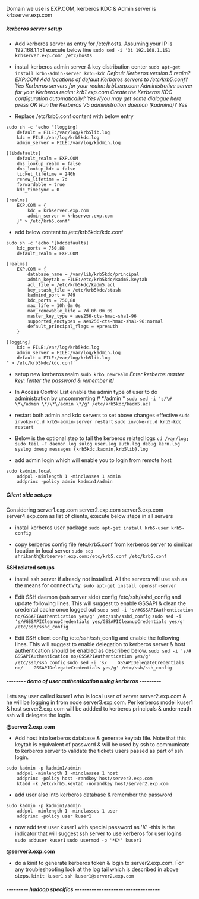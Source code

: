 Domain we use is EXP.COM, kerberos KDC & Admin server is krbserver.exp.com

##### kerberos server setup 
* Add kerberos server as entry for /etc/hosts. Assuming your IP is 192.168.1.151 execute below line
`
sudo sed -i '3i 192.168.1.151 krbserver.exp.com' /etc/hosts 
`

* install kerberos admin server & key distribution center
`
sudo apt-get install krb5-admin-server krb5-kdc
`
*Default Kerberos version 5 realm? EXP.COM
Add locations of default Kerberos servers to /etc/krb5.conf? Yes
Kerberos servers for your realm: krb1.exp.com 
Administrative server for your Kerberos realm: krb1.exp.com
Create the Kerberos KDC configuration automatically? Yes
//you may get some dialogue here press OK
Run the Kerberos V5 administration daemon (kadmind)? Yes*

* Replace /etc/krb5.conf content with below entry
```
sudo sh -c 'echo "[logging]
	default = FILE:/var/log/krb5lib.log
	kdc = FILE:/var/log/krb5kdc.log
	admin_server = FILE:/var/log/kadmin.log

[libdefaults]
	default_realm = EXP.COM
	dns_lookup_realm = false
	dns_lookup_kdc = false
	ticket_lifetime = 240h
	renew_lifetime = 7d
	forwardable = true
	kdc_timesync = 0

[realms]
	EXP.COM = {
		kdc = krbserver.exp.com
		admin_server = krbserver.exp.com
	}" > /etc/krb5.conf'
```

	
* add below content to /etc/krb5kdc/kdc.conf
```
sudo sh -c 'echo "[kdcdefaults]
	kdc_ports = 750,88
	default_realm = EXP.COM

[realms]
	EXP.COM = {
		database_name = /var/lib/krb5kdc/principal
		admin_keytab = FILE:/etc/krb5kdc/kadm5.keytab
		acl_file = /etc/krb5kdc/kadm5.acl
		key_stash_file = /etc/krb5kdc/stash
		kadmind_port = 749
		kdc_ports = 750,88
		max_life = 10h 0m 0s
		max_renewable_life = 7d 0h 0m 0s
		master_key_type = aes256-cts-hmac-sha1-96
		supported_enctypes = aes256-cts-hmac-sha1-96:normal
		default_principal_flags = +preauth
	}

[logging]
	kdc = FILE:/var/log/krb5kdc.log
	admin_server = FILE:/var/log/kadmin.log
	default = FILE:/var/log/krb5lib.log
" > /etc/krb5kdc/kdc.conf'
```
* setup new kerberos realm
`
sudo krb5_newrealm
`
*Enter kerberos master key: [enter the password & remember it]*

* In Access Control List enable the admin type of user to do administration by uncommenting # */admin *
` sudo sed -i 's/\# \*\/admin \*/\*\/admin \*/g' /etc/krb5kdc/kadm5.acl `

* restart both admin and kdc servers to set above changes effective
` sudo invoke-rc.d krb5-admin-server restart `
` sudo invoke-rc.d krb5-kdc restart `

* Below is the optional step to tail the kerberos related logs
` cd /var/log; sudo tail -F daemon.log sulog user.log auth.log debug kern.log syslog dmesg messages {krb5kdc,kadmin,krb5lib}.log `

* add admin login which will enable you to login from remote host
```
sudo kadmin.local
    addpol -minlength 1 -minclasses 1 admin
    addprinc -policy admin kadmin1/admin
```

##### Client side setups 
Considering server1.exp.com server2.exp.com server3.exp.com server4.exp.com as list of clients, execute below steps in all servers 

* install kerberos user package
` sudo apt-get install krb5-user krb5-config `

* copy kerberos config file /etc/krb5.conf from kerberos server to similcar location in local server
` sudo scp shrikanth@krbserver.exp.com:/etc/krb5.conf /etc/krb5.conf `

**SSH related setups**

* install ssh server if already not installed. All the servers will use ssh as the means for connectivity.
` sudo apt-get install openssh-server `

* Edit SSH daemon (ssh server side) config /etc/ssh/sshd_config and update following lines. This will suggest to enable GSSAPI & clean the credental cache once logged out
` sudo sed -i 's/#GSSAPIAuthentication no/GSSAPIAuthentication yes/g' /etc/ssh/sshd_config `
` sudo sed -i 's/#GSSAPICleanupCredentials yes/GSSAPICleanupCredentials yes/g' /etc/ssh/sshd_config `

* Edit SSH client config /etc/ssh/ssh_config and enable the following lines. This will suggest to enable delegation to kerberos server & host authentication should be enabled as described below.
` sudo sed -i 's/#   GSSAPIAuthentication no/GSSAPIAuthentication yes/g' /etc/ssh/ssh_config `
` sudo sed -i 's/    GSSAPIDelegateCredentials no/    GSSAPIDelegateCredentials yes/g' /etc/ssh/ssh_config `

##### -------- demo of user authentication using kerberos ---------
Lets say user called kuser1 who is local user of server server2.exp.com & he will be logging in from node server3.exp.com. Per kerberos model kuser1 & host server2.exp.com will be addded to kerberos principals & underneath ssh will delegate the login.

**@server2.exp.com**
* Add host into kerberos database & generate keytab file. Note that this keytab is equivalent of password & will be used by ssh to communicate to kerberos server to validate the tickets users passed as part of ssh login. 
```
sudo kadmin -p kadmin1/admin 
	addpol -minlength 1 -minclasses 1 host
	addprinc -policy host -randkey host/server2.exp.com
	ktadd -k /etc/krb5.keytab -norandkey host/server2.exp.com
```
* add user also into kerberos database & remember the password
```
sudo kadmin -p kadmin1/admin 
	addpol -minlength 1 -minclasses 1 user
	addprinc -policy user kuser1
```
* now add test user kuser1 with special password as '*K*' -this is the indicator that will suggest ssh server to use kerberos for user logins
```sudo adduser kuser1```
```sudo usermod -p '*K*' kuser1```

**@server3.exp.com**
* do a kinit to generate kerberos token & login to server2.exp.com. For any troubleshooting look at the log tail which is described in above steps.
``` kinit kuser1 ```
``` ssh kuser1@server2.exp.com ```




##### --------- hadoop specifics -----------------------------------











